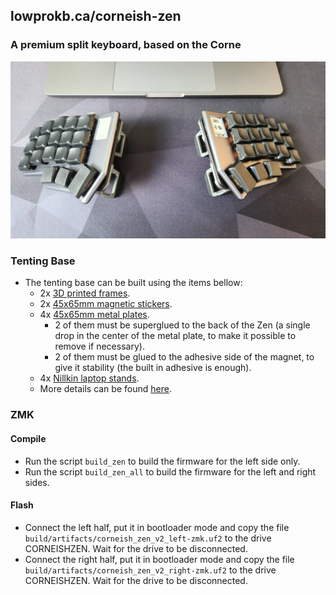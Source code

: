 ## lowprokb.ca/corneish-zen
### A premium split keyboard, based on the Corne

![img](../../../../../img/zen/zen.jpeg)

### Tenting Base

- The tenting base can be built using the items bellow:
  - 2x [3D printed frames](ZenTent.stl).
  - 2x [45x65mm magnetic stickers](https://www.aliexpress.com/item/4000152137062.html).
  - 4x [45x65mm metal plates](https://www.aliexpress.com/item/1005005883276929.html).
    - 2 of them must be superglued to the back of the Zen (a single drop in the center of the metal plate, to make it possible to remove if necessary).
    - 2 of them must be glued to the adhesive side of the magnet, to give it stability (the built in adhesive is enough).
  - 4x [Nillkin laptop stands](https://www.aliexpress.com/item/1005004603358207.html).
  - More details can be found [here](https://imgur.com/gallery/ktgfP37).

### ZMK

#### Compile

- Run the script `build_zen` to build the firmware for the left side only.
- Run the script `build_zen_all` to build the firmware for the left and right sides.

#### Flash

- Connect the left half, put it in bootloader mode and copy the file `build/artifacts/corneish_zen_v2_left-zmk.uf2` to the drive CORNEISHZEN. Wait for the drive to be disconnected.
- Connect the right half, put it in bootloader mode and copy the file `build/artifacts/corneish_zen_v2_right-zmk.uf2` to the drive CORNEISHZEN. Wait for the drive to be disconnected.